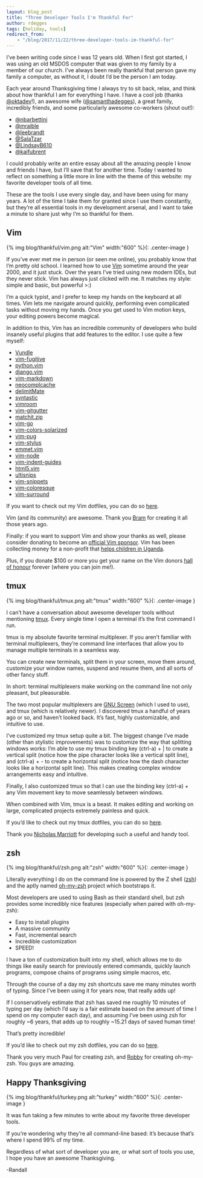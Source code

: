 ```yaml
---
layout: blog_post
title: "Three Developer Tools I'm Thankful For"
author: rdegges
tags: [holiday, tools]
redirect_from:
    - "/blog/2017/11/22/three-developer-tools-im-thankful-for"
---
```


I’ve been writing code since I was 12 years old. When I first got started, I
was using an old MSDOS computer that was given to my family by a member of our
church. I’ve always been really thankful that person gave my family a computer,
as without it, I doubt I’d be the person I am today.

Each year around Thanksgiving time I always try to sit back, relax, and think
about how thankful I am for everything I have. I have a cool job (thanks
[@oktadev](https://twitter.com/oktadev)!), an awesome wife
([@samanthadegges](https://twitter.com/samanthadegges)), a great family,
incredibly friends, and some particularly awesome co-workers (shout out!):

- [@nbarbettini](https://twitter.com/nbarbettini)
- [@mraible](https://twitter.com/mraible)
- [@leebrandt](https://twitter.com/leebrandt)
- [@SalaTzar](https://twitter.com/SalaTzar)
- [@LindsayB610](https://twitter.com/LindsayB610)
- [@kaifubrent](https://twitter.com/kaifubrent)

I could probably write an entire essay about all the amazing people I know and
friends I have, but I’ll save that for another time. Today I wanted to reflect
on something a little more in line with the theme of this website: my favorite
developer tools of all time.

These are the tools I use every single day, and have been using for many years.
A lot of the time I take them for granted since I use them constantly, but
they’re all essential tools in my development arsenal, and I want to take a
minute to share just why I’m so thankful for them.


## Vim

{% img blog/thankful/vim.png alt:"Vim" width:"600" %}{: .center-image }

If you’ve ever met me in person (or seen me online), you probably know that I’m
pretty old school. I learned how to use [Vim](https://vim.sourceforge.io/)
sometime around the year 2000, and it just stuck. Over the years I’ve tried
using new modern IDEs, but they never stick. Vim has always just clicked with
me. It matches my style: simple and basic, but powerful >:)

I’m a quick typist, and I prefer to keep my hands on the keyboard at all times.
Vim lets me navigate around quickly, performing even complicated tasks without
moving my hands. Once you get used to Vim motion keys, your editing powers
become magical.

In addition to this, Vim has an incredible community of developers who build
insanely useful plugins that add features to the editor. I use quite a few
myself:

- [Vundle](https://github.com/VundleVim/Vundle.vim)
- [vim-fugitive](https://github.com/tpope/vim-fugitive)
- [python.vim](https://github.com/vim-scripts/python.vim--Vasiliev)
- [django.vim](https://github.com/vim-scripts/django.vim)
- [vim-markdown](https://github.com/tpope/vim-markdown)
- [neocomplcache](https://github.com/Shougo/neocomplcache.vim)
- [delimitMate](https://github.com/Raimondi/delimitMate)
- [syntastic](https://github.com/vim-syntastic/syntastic)
- [vimroom](https://github.com/mikewest/vimroom)
- [vim-gitgutter](https://github.com/airblade/vim-gitgutter)
- [matchit.zip](https://github.com/vim-scripts/matchit.zip)
- [vim-go](https://github.com/fatih/vim-go)
- [vim-colors-solarized](https://github.com/altercation/vim-colors-solarized)
- [vim-pug](https://github.com/digitaltoad/vim-pug)
- [vim-stylus](https://github.com/wavded/vim-stylus)
- [emmet.vim](https://github.com/mattn/emmet-vim)
- [vim-node](https://github.com/moll/vim-node)
- [vim-indent-guides](https://github.com/nathanaelkane/vim-indent-guides)
- [html5.vim](https://github.com/othree/html5.vim)
- [ultisnips](https://github.com/SirVer/ultisnips)
- [vim-snippets](https://github.com/honza/vim-snippets)
- [vim-coloresque](gko/vim-coloresque)
- [vim-surround](https://github.com/tpope/vim-surround)

If you want to check out my Vim dotfiles, you can do so
[here](https://github.com/rdegges/dot-vim).

Vim (and its community) are awesome. Thank you
[Bram](http://www.moolenaar.net/) for creating it all those years ago.

Finally: if you want to support Vim and show your thanks as well, please
consider donating to become an [official Vim sponsor](https://vim.sourceforge.io/sponsor/index.php). Vim has been collecting
money for a non-profit that [helps children in Uganda](http://iccf-holland.org/).

Plus, if you donate $100 or more you get your name on the Vim donors
[hall of honour](https://vim.sourceforge.io/sponsor/hall_of_honour.php) forever (where
you can join me!).


## tmux

{% img blog/thankful/tmux.png alt:"tmux" width:"600" %}{: .center-image }

I can’t have a conversation about awesome developer tools without mentioning
[tmux](https://github.com/tmux/tmux). Every single time I open a terminal it’s
the first command I run.

tmux is my absolute favorite terminal multiplexer. If you aren’t familiar with
terminal multiplexers, they’re command line interfaces that allow you to manage
multiple terminals in a seamless way.

You can create new terminals, split them in your screen, move them around,
customize your window names, suspend and resume them, and all sorts of other
fancy stuff.

In short: terminal multiplexers make working on the command line not only
pleasant, but pleasurable.

The two most popular multiplexers are [GNU
Screen](https://www.gnu.org/software/screen/) (which I used to use), and tmux
(which is relatively newer). I discovered tmux a handful of years ago or so,
and haven’t looked back. It’s fast, highly customizable, and intuitive to use.

I’ve customized my tmux setup quite a bit. The biggest change I’ve made (other
than stylistic improvements) was to customize the way that splitting windows
works: I’m able to use my tmux binding key (ctrl-a) + | to create a vertical
split (notice how the pipe character looks like a vertical split line), and
(ctrl-a) + - to create a horizontal split (notice how the dash character looks
like a horizontal split line). This makes creating complex window arrangements
easy and intuitive.

Finally, I also customized tmux so that I can use the binding key (ctrl-a) +
any Vim movement key to move seamlessly between windows.

When combined with Vim, tmux is a beast. It makes editing and working on large,
complicated projects extremely painless and quick.

If you’d like to check out my tmux dotfiles, you can do so
[here](https://github.com/rdegges/dot-tmux).

Thank you [Nicholas Marriott](https://github.com/nicm) for developing such a
useful and handy tool.


## zsh

{% img blog/thankful/zsh.png alt:"zsh" width:"600" %}{: .center-image }

Literally everything I do on the command line is powered by the Z shell
([zsh](http://www.zsh.org/)) and the aptly named [oh-my-zsh](http://ohmyz.sh/)
project which bootstraps it.

Most developers are used to using Bash as their standard shell, but zsh
provides some incredibly nice features (especially when paired with oh-my-zsh):

- Easy to install plugins
- A massive community
- Fast, incremental search
- Incredible customization
- SPEED!

I have a ton of customization built into my shell, which allows me to do things
like easily search for previously entered commands, quickly launch programs,
compose chains of programs using simple macros, etc.

Through the course of a day my zsh shortcuts save me many minutes worth of
typing. Since I’ve been using it for years now, that really adds up!

If I conservatively estimate that zsh has saved me roughly 10 minutes of typing
per day (which I’d say is a fair estimate based on the amount of time I spend
on my computer each day), and assuming I’ve been using zsh for roughly ~6
years, that adds up to roughly ~15.21 days of saved human time!

That’s pretty incredible!

If you’d like to check out my zsh dotfiles, you can do so [here](https://github.com/rdegges/dot-zsh).

Thank you very much Paul for creating zsh, and [Robby](https://twitter.com/robbyrussell)
for creating oh-my-zsh. You guys are amazing.


## Happy Thanksgiving

{% img blog/thankful/turkey.png alt:"turkey" width:"600" %}{: .center-image }

It was fun taking a few minutes to write about my favorite three developer
tools.

If you’re wondering why they’re all command-line based: it’s because that’s
where I spend 99% of my time.

Regardless of what sort of developer you are, or what sort of tools you use, I
hope you have an awesome Thanksgiving.

-Randall
